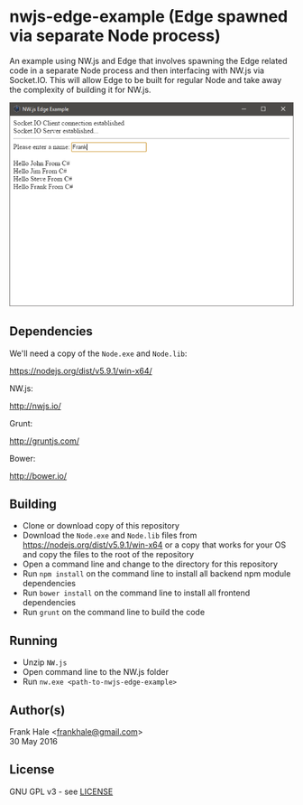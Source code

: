 # nwjs-edge-example (Edge spawned via separate Node process)

An example using NW.js and Edge that involves spawning the Edge related code in
a separate Node process and then interfacing with NW.js via Socket.IO. This will
allow Edge to be built for regular Node and take away the complexity of building
it for NW.js.

![NWJS-Edge-Example-Screenshot](screenshots/nwjs-edge-example.png)

## Dependencies

We'll need a copy of the `Node.exe` and `Node.lib`:

https://nodejs.org/dist/v5.9.1/win-x64/

NW.js:

http://nwjs.io/

Grunt:

http://gruntjs.com/

Bower:

http://bower.io/

## Building

- Clone or download copy of this repository
- Download the `Node.exe` and `Node.lib` files from https://nodejs.org/dist/v5.9.1/win-x64 or a copy that works for your OS and copy the files to the root of the repository
- Open a command line and change to the directory for this repository
- Run `npm install` on the command line to install all backend npm module dependencies
- Run `bower install` on the command line to install all frontend dependencies
- Run `grunt` on the command line to build the code

## Running

- Unzip `NW.js`
- Open command line to the NW.js folder
- Run `nw.exe <path-to-nwjs-edge-example>`

## Author(s)

Frank Hale &lt;frankhale@gmail.com&gt;  
30 May 2016

## License

GNU GPL v3 - see [LICENSE](LICENSE)
